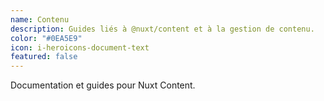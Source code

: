 ```yaml
---
name: Contenu
description: Guides liés à @nuxt/content et à la gestion de contenu.
color: "#0EA5E9"
icon: i-heroicons-document-text
featured: false
---
```


Documentation et guides pour Nuxt Content.
